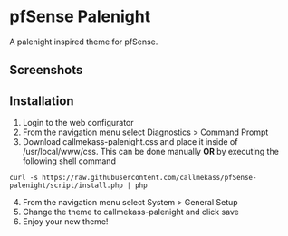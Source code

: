 # pfSense Palenight

A palenight inspired theme for pfSense.

## Screenshots

## Installation

1. Login to the web configurator
2. From the navigation menu select Diagnostics > Command Prompt
3. Download callmekass-palenight.css and place it inside of /usr/local/www/css. This can be done manually **OR** by executing the following shell command

```
curl -s https://raw.githubusercontent.com/callmekass/pfSense-palenight/script/install.php | php
```

4. From the navigation menu select System > General Setup
5. Change the theme to callmekass-palenight and click save
6. Enjoy your new theme!
